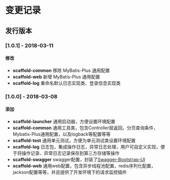 # 变更记录

## 发行版本
### [1.0.1] - 2018-03-11
#### 修改
- **scaffold-common**
移除 MyBatis-Plus 通用配置
- **scaffold-web**
新增 MyBatis-Plus 通用配置
- **scaffold-log**
重命名默认日志实现类、登录信息实现类

### [1.0.0] - 2018-03-08
#### 添加
- **scaffold-launcher**
通用启动器，方便设置环境配置
- **scaffold-common**
通用工具类，包含Controller层返回，分页查询条件，Mybatis-Plus通用配置，以及logback等配置等等
- **scaffold-test**
通用单元测试，方便为单元测试类设置环境配置
- **scaffold-log**
日志包，集成操作日志，异常日志处理，用户可自定义实现，便于将操作记录、异常日志记录保存到第三方存储等操作
- **scaffold-swagger**
swagger配置，封装了[Swagger-Bootstrap-UI](https://github.com/xiaoymin/Swagger-Bootstrap-UI)
- **scaffold-web**
通用web配置，包含异步线程池配置，redis序列化配置，jackson配置等等，并且提供了开发环境下的请求监控插件

